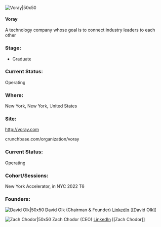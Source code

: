 

![Voray|50x50](http://apimg.techstars.com/sf/accounts/logo/Logo_2f4d085e9f5f7f774af9696c6.jpg)

#### Voray
A technology company whose goal is to connect industry leaders to each other

### Stage: 
 - Graduate 

### Current Status: 
Operating

### Where:
New York, New York, United States

### Site:
http://voray.com



crunchbase.com/organization/voray

### Current Status: 
Operating

### Cohort/Sessions: 
New York Accelerator, in NYC 2022 T6

### Founders: 

![David Olk|50x50](https://apimg.techstars.com/connect/images/image_files/5595ade2da79e04bd5000008/original/DavidOlk_Shopkeep.jpg) David Olk (Chairman & Founder) [LinkedIn](https://linkedin.com/in/davidolk) [[David Olk]]

![Zach Chodor|50x50]() Zach Chodor (CEO) [LinkedIn](https://linkedin.com/in/zachary-chodor-4888b459) [[Zach Chodor]]


